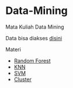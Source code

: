 # Data-Mining
Mata Kuliah Data Mining 

Data bisa diakses [disini](/Data)

Materi 
- [Random Forest](/Random-Forest)
- [KNN](/KNN) 
- [SVM](/SVM)
- [Cluster](/Cluster)

